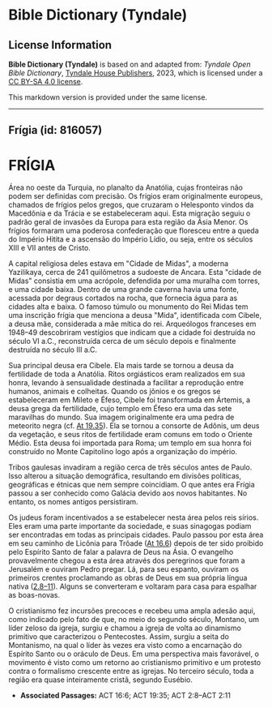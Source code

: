 # Bible Dictionary (Tyndale)

## License Information

**Bible Dictionary (Tyndale)** is based on and adapted from: _Tyndale Open Bible Dictionary_, [Tyndale House Publishers](https://tyndaleopenresources.com/), 2023, which is licensed under a [CC BY-SA 4.0 license](https://creativecommons.org/licenses/by-sa/4.0/legalcode.en).

This markdown version is provided under the same license.



--------------------------------

## Frígia (id: 816057)

FRÍGIA
======

Área no oeste da Turquia, no planalto da Anatólia, cujas fronteiras não podem ser definidas com precisão. Os frígios eram originalmente europeus, chamados de frígios pelos gregos, que cruzaram o Helesponto vindos da Macedônia e da Trácia e se estabeleceram aqui. Esta migração seguiu o padrão geral de invasões da Europa para esta região da Ásia Menor. Os frígios formaram uma poderosa confederação que floresceu entre a queda do Império Hitita e a ascensão do Império Lídio, ou seja, entre os séculos XIII e VII antes de Cristo.

A capital religiosa deles estava em "Cidade de Midas", a moderna Yazilikaya, cerca de 241 quilômetros a sudoeste de Ancara. Esta "cidade de Midas" consistia em uma acrópole, defendida por uma muralha com torres, e uma cidade baixa. Dentro de uma grande caverna havia uma fonte, acessada por degraus cortados na rocha, que fornecia água para as cidades alta e baixa. O famoso túmulo ou monumento do Rei Midas tem uma inscrição frígia que menciona a deusa "Mida", identificada com Cibele, a deusa mãe, considerada a mãe mítica do rei. Arqueólogos franceses em 1948–49 descobriram vestígios que indicam que a cidade foi destruída no século VI a.C., reconstruída cerca de um século depois e finalmente destruída no século III a.C.

Sua principal deusa era Cibele. Ela mais tarde se tornou a deusa da fertilidade de toda a Anatólia. Ritos orgiásticos eram realizados em sua honra, levando à sensualidade destinada a facilitar a reprodução entre humanos, animais e colheitas. Quando os jônios e os gregos se estabeleceram em Mileto e Éfeso, Cibele foi transformada em Ártemis, a deusa grega da fertilidade, cujo templo em Éfeso era uma das sete maravilhas do mundo. Sua imagem originalmente era uma pedra de meteorito negra (cf. [At 19\.35](https://ref.ly/Acts19:35)). Ela se tornou a consorte de Adônis, um deus da vegetação, e seus ritos de fertilidade eram comuns em todo o Oriente Médio. Esta deusa foi importada para Roma; um templo em sua honra foi construído no Monte Capitolino logo após a organização do império.

Tribos gaulesas invadiram a região cerca de três séculos antes de Paulo. Isso alterou a situação demográfica, resultando em divisões políticas, geográficas e étnicas que nem sempre coincidiam. O que antes era Frígia passou a ser conhecido como Galácia devido aos novos habitantes. No entanto, os nomes antigos persistiram.

Os judeus foram incentivados a se estabelecer nesta área pelos reis sírios. Eles eram uma parte importante da sociedade, e suas sinagogas podiam ser encontradas em todas as principais cidades. Paulo passou por esta área em seu caminho de Licônia para Trôade ([At 16\.6](https://ref.ly/Acts16:6)) depois de ter sido proibido pelo Espírito Santo de falar a palavra de Deus na Ásia. O evangelho provavelmente chegou a esta área através dos peregrinos que foram a Jerusalém e ouviram Pedro pregar. Lá, para seu espanto, ouviram os primeiros crentes proclamando as obras de Deus em sua própria língua nativa ([2\.8–11](https://ref.ly/Acts2:8-Acts2:11)). Alguns se converteram e voltaram para casa para espalhar as boas\-novas.

O cristianismo fez incursões precoces e recebeu uma ampla adesão aqui, como indicado pelo fato de que, no meio do segundo século, Montano, um líder zeloso da igreja, surgiu e chamou a igreja de volta ao dinamismo primitivo que caracterizou o Pentecostes. Assim, surgiu a seita do Montanismo, na qual o líder às vezes era visto como a encarnação do Espírito Santo ou o oráculo de Deus. Em uma perspectiva mais favorável, o movimento é visto como um retorno ao cristianismo primitivo e um protesto contra o formalismo crescente entre as igrejas. No terceiro século, toda a região era quase inteiramente cristã, segundo Eusébio.

* **Associated Passages:** ACT 16:6; ACT 19:35; ACT 2:8–ACT 2:11

